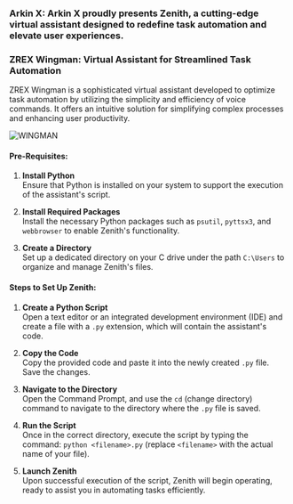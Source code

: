 ### Arkin X: Arkin X proudly presents Zenith, a cutting-edge virtual assistant designed to redefine task automation and elevate user experiences.  

### ZREX Wingman: Virtual Assistant for Streamlined Task Automation  

ZREX Wingman is a sophisticated virtual assistant developed to optimize task automation by utilizing the simplicity and efficiency of voice commands. It offers an intuitive solution for simplifying complex processes and enhancing user productivity.  


![WINGMAN](https://github.com/user-attachments/assets/4752e7ac-e04e-420f-8dec-5c1e779fa52c)


#### Pre-Requisites:  
1. **Install Python**  
   Ensure that Python is installed on your system to support the execution of the assistant's script.  

2. **Install Required Packages**  
   Install the necessary Python packages such as `psutil`, `pyttsx3`, and `webbrowser` to enable Zenith's functionality.  

3. **Create a Directory**  
   Set up a dedicated directory on your C drive under the path `C:\Users` to organize and manage Zenith's files.  

#### Steps to Set Up Zenith:  
1. **Create a Python Script**  
   Open a text editor or an integrated development environment (IDE) and create a file with a `.py` extension, which will contain the assistant's code.  

2. **Copy the Code**  
   Copy the provided code and paste it into the newly created `.py` file. Save the changes.  

3. **Navigate to the Directory**  
   Open the Command Prompt, and use the `cd` (change directory) command to navigate to the directory where the `.py` file is saved.  

4. **Run the Script**  
   Once in the correct directory, execute the script by typing the command: `python <filename>.py` (replace `<filename>` with the actual name of your file).  

5. **Launch Zenith**  
   Upon successful execution of the script, Zenith will begin operating, ready to assist you in automating tasks efficiently.
